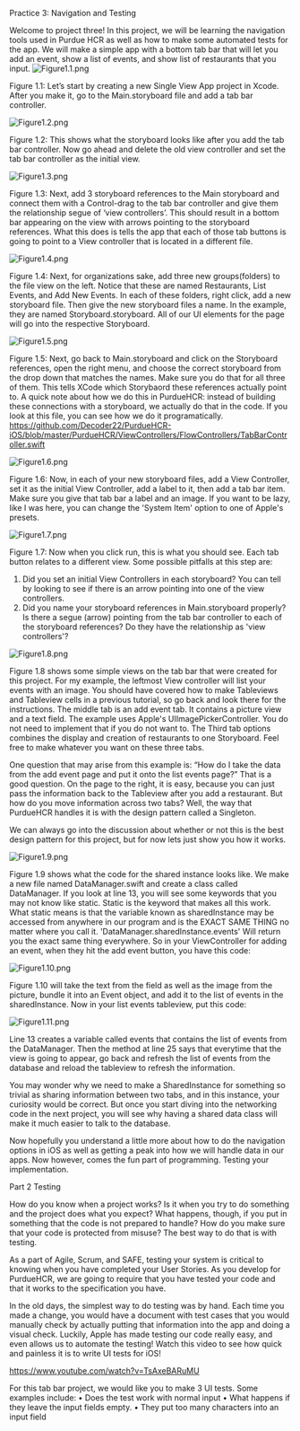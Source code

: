 Practice 3: Navigation and Testing

Welcome to project three! In this project, we will be learning the navigation tools used in Purdue HCR as well as how to make some automated tests for the app. We will make a simple app with a bottom tab bar that will let you add an event, show a list of events, and show list of restaurants that you input.
![Figure1.1.png](https://github.com/Decoder22/DevCommitteeIOSProject3/blob/master/readmePictures/Figure1.1.png)

Figure 1.1: Let’s start by creating a new Single View App project in Xcode. After you make it, go to the Main.storyboard file and add a tab bar controller.

![Figure1.2.png](https://github.com/Decoder22/DevCommitteeIOSProject3/blob/master/readmePictures/Figure1.2.png)

Figure 1.2: This shows what the storyboard looks like after you add the tab bar controller. Now go ahead and delete the old view controller and set the tab bar controller as the initial view.

![Figure1.3.png](https://github.com/Decoder22/DevCommitteeIOSProject3/blob/master/readmePictures/Figure1.3.png)

Figure 1.3: Next, add 3 storyboard references to the Main storyboard and connect them with a Control-drag to the tab bar controller and give them the relationship segue of ‘view controllers’. This should result in a bottom bar appearing on the view with arrows pointing to the storyboard references. What this does is tells the app that each of those tab buttons is going to point to a View controller that is located in a different file.

![Figure1.4.png](https://github.com/Decoder22/DevCommitteeIOSProject3/blob/master/readmePictures/Figure1.4.png)

Figure 1.4: Next, for organizations sake, add three new groups(folders) to the file view on the left. Notice that these are named Restaurants, List Events, and Add New Events. In each of these folders, right click, add a new storyboard file. Then give the new storyboard files a name. In the example, they are named <FolderName>Storyboard.storyboard. All of our UI elements for the page will go into the respective Storyboard.

![Figure1.5.png](https://github.com/Decoder22/DevCommitteeIOSProject3/blob/master/readmePictures/Figure1.5.png)

Figure 1.5: Next, go back to Main.storyboard and click on the Storyboard references, open the right menu, and choose the correct storyboard from the drop down that matches the names. Make sure you do that for all three of them. This tells XCode which Storybaord these references actually point to. A quick note about how we do this in PurdueHCR: instead of building these connections with a storyboard, we actually do that in the code. If you look at this file, you can see how we do it programatically.
https://github.com/Decoder22/PurdueHCR-iOS/blob/master/PurdueHCR/ViewControllers/FlowControllers/TabBarController.swift

![Figure1.6.png](https://github.com/Decoder22/DevCommitteeIOSProject3/blob/master/readmePictures/Figure1.6.png)

Figure 1.6: Now, in each of your new storyboard files, add a View Controller, set it as the initial View Controller, add a label to it, then add a tab bar item. Make sure you give that tab bar a label and an image. If you want to be lazy, like I was here, you can change the 'System Item' option to one of Apple's presets.

![Figure1.7.png](https://github.com/Decoder22/DevCommitteeIOSProject3/blob/master/readmePictures/Figure1.7.png)

Figure 1.7: Now when you click run, this is what you should see. Each tab button relates to a different view. Some possible pitfalls at this step are:
1. Did you set an initial View Controllers in each storyboard? You can tell by looking to see if there is an arrow pointing into one of the view controllers.
2. Did you name your storyboard references in Main.storyboard properly? Is there a segue (arrow) pointing from the tab bar controller to each of the storyboard references? Do they have the relationship as 'view controllers'?

![Figure1.8.png](https://github.com/Decoder22/DevCommitteeIOSProject3/blob/master/readmePictures/Figure1.8.png) 

Figure 1.8 shows some simple views on the tab bar that were created for this project. For my example, the leftmost View controller will list your events with an image. You should have covered how to make Tableviews and Tableview cells in a previous tutorial, so go back and look there for the instructions. The middle tab is an add event tab. It contains a picture view and a text field. The example uses Apple's UIImagePickerController. You do not need to implement that if you do not want to. The Third tab options combines the display and creation of restaurants to one Storyboard. Feel free to make whatever you want on these three tabs.


One question that may arise from this example is: “How do I take the data from the add event page and put it onto the list events page?” That is a good question. On the page to the right, it is easy, because you can just pass the information back to the Tableview after you add a restaurant. But how do you move information across two tabs? Well, the way that PurdueHCR handles it is with the design pattern called a Singleton.

We can always go into the discussion about whether or not this is the best design pattern for this project, but for now lets just show you how it works.

 
![Figure1.9.png](https://github.com/Decoder22/DevCommitteeIOSProject3/blob/master/readmePictures/Figure1.9.png)

Figure 1.9 shows what the code for the shared instance looks like. We make a new file named DataManager.swift and create a class called DataManager. If you look at line 13, you will see some keywords that you may not know like static. Static is the keyword that makes all this work. What static means is that the variable known as sharedInstance may be accessed from anywhere in our program and is the EXACT SAME THING no matter where you call it. 
'DataManager.sharedInstance.events'
Will return you the exact same thing everywhere. So in your ViewController for adding an event, when they hit the add event button, you have this code:

![Figure1.10.png](https://github.com/Decoder22/DevCommitteeIOSProject3/blob/master/readmePictures/Figure1.10.png)

Figure 1.10 will take the text from the field as well as the image from the picture, bundle it into an Event object, and add it to the list of events in the sharedInstance. Now in your list events tableview, put this code:
 
![Figure1.11.png](https://github.com/Decoder22/DevCommitteeIOSProject3/blob/master/readmePictures/Figure1.11.png)

Line 13 creates a variable called events that contains the list of events from the DataManager. Then the method at line 25 says that everytime that the view is going to appear, go back and refresh the list of events from the database and reload the tableview to refresh the information.

You may wonder why we need to make a SharedInstance for something so trivial as sharing information between two tabs, and in this instance, your curiosity would be correct. But once you start diving into the networking code in the next project, you will see why having a shared data class will make it much easier to talk to the database.

Now hopefully you understand a little more about how to do the navigation options in iOS as well as getting a peak into how we will handle data in our apps. Now however, comes the fun part of programming. Testing your implementation.

Part 2 Testing

How do you know when a project works? Is it when you try to do something and the project does what you expect? What happens, though, if you put in something that the code is not prepared to handle? How do you make sure that your code is protected from misuse? The best way to do that is with testing.

As a part of Agile, Scrum, and SAFE, testing your system is critical to knowing when you have completed your User Stories. As you develop for PurdueHCR, we are going to require that you have tested your code and that it works to the specification you have. 

In the old days, the simplest way to do testing was by hand. Each time you made a change, you would have a document with test cases that you would manually check by actually putting that information into the app and doing a visual check. Luckily, Apple has made testing our code really easy, and even allows us to automate the testing! Watch this video to see how quick and painless it is to write UI tests for iOS!

https://www.youtube.com/watch?v=TsAxeBARuMU

For this tab bar project, we would like you to make 3 UI tests. Some examples include:
•	Does the test work with normal input
•	What happens if they leave the input fields empty.
•	They put too many characters into an input field

